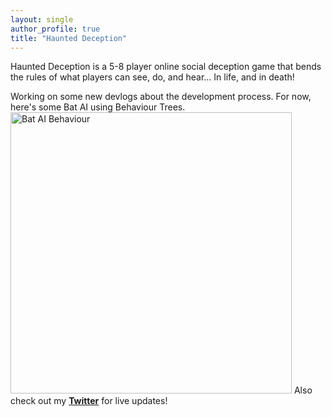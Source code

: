 ```yaml
---
layout: single
author_profile: true
title: "Haunted Deception"
---
```


Haunted Deception is a 5-8 player online social deception game that bends the rules of what players can see, do, and hear... In life, and in death!

Working on some new devlogs about the development process. For now, here's some Bat AI using Behaviour Trees.
<image src="/assets/files/batTutorial.gif" alt="Bat AI Behaviour" width="450" /> 
Also check out my [**Twitter**](https://twitter.com/spike_develops) for live updates!